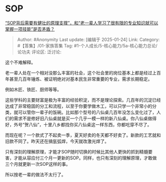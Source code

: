 # SOP
[“SOP背后需要有健壮的原理支撑”，和“老一辈人学习了很有限的专业知识就可以掌握一项技能”是否矛盾？](https://www.zhihu.com/question/1509186897/answer/86017771213)

> Author: #Anonymity
> Last update: [编辑于 2025-01-24]
> Link:
> Category: #【答集】/01-家族答集 
> Tag: #1-个人成长/5-核心能力/5a-核心能力总论/论功夫 
> 评论区:
> 泛讨论:

这个不难解释。

老一辈人处在一个相对没那么丰富的社会，这个社会里的岗位基本上都是经过上百年甚至几百年锤炼、被证明绝对对基本民生非常重要的专业，需求长期稳定。

例如木匠、铁匠、厨师等等。

这些学科的主要财富是极为丰富的经验积淀，而不是理论探索。几百年的沉淀已经达成了非常稳固的分工和流程，以至于你要学做木工，可以只学一个非常小的分类，就可以管你一辈子的饭碗。比如那个型号的八仙桌几百年没怎么变化过了，人们的需求不是修好旧八仙桌就是买一个几乎一模一样的新八仙桌。你八仙桌做得好，外号“贺八仙”，十里八乡都找你买八仙桌这一样东西，你都吃穿不尽了。

而现在呢？一个款式了不起卖一季，夏天好卖的冬天都不好卖了。新款的工艺就和旧款不同了。昨天还在搞氩弧焊，今天就改激光焊了。

只有深刻的理解原理，才能才SOP随时切换的时候比其他人更快的抓到精髓要害，才能从容应付三个月一更新的SOP。同样，也只有深刻的理解原理，才敢做三个月就更新一次SOP这样的事。

所以按老一辈的做法不太行了。
